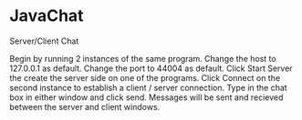 # JavaChat
Server/Client Chat

Begin by running 2 instances of the same program.
Change the host to 127.0.0.1 as default.
Change the port to 44004 as default.
Click Start Server the create the server side on one of the programs.
Click Connect on the second instance to establish a client / server connection.
Type in the chat box in either window and click send.
Messages will be sent and recieved between the server and client windows.
